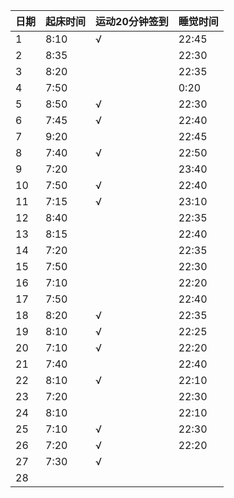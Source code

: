 日期|起床时间|运动20分钟签到|睡觉时间
:---------------|:---------------|:---------------|:---------------
1|8:10|√|22:45|
2|8:35| |22:30|
3|8:20| |22:35|
4|7:50| |0:20|
5|8:50|√|22:30|
6|7:45|√|22:40|
7|9:20| |22:45|
8|7:40|√|22:50|
9|7:20| |23:40|
10|7:50|√|22:40|
11|7:15|√|23:10|
12|8:40| |22:35|
13|8:15| |22:40|
14|7:20| |22:35|
15|7:50| |22:30|
16|7:10| |22:20|
17|7:50| |22:40|
18|8:20|√|22:35|
19|8:10|√|22:25|
20|7:10|√|22:20|
21|7:40| |22:40|
22|8:10|√|22:10|
23|7:20| |22:30|
24|8:10| |22:10|
25|7:10|√|22:30|
26|7:20|√|22:20|
27|7:30|√| |
28| | | |
